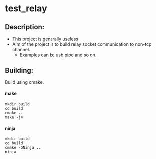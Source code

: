 # test_relay

## Description:
- This project is generally useless
- Aim of the project is to build relay socket communication to non-tcp channel.
    - Examples can be usb pipe and so on.

## Building:

Build using cmake.

#### make

```shell
mkdir build
cd build
cmake ..
make -j4
```

#### ninja

```shell
mkdir build
cd build
cmake -GNinja ..
ninja
```
